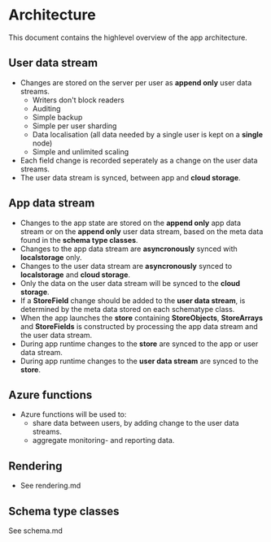 # Architecture
This document contains the highlevel overview of the app architecture.



## User data stream
* Changes are stored on the server per user as **append only** user data streams.
    * Writers don't block readers
    * Auditing
    * Simple backup
    * Simple per user sharding
    * Data localisation (all data needed by a single user is kept on a **single** node)
    * Simple and unlimited scaling
* Each field change is recorded seperately as a change on the user data streams.
* The user data stream is synced, between app and **cloud storage**.



## App data stream
* Changes to the app state are stored on the **append only** app data stream or on the **append only** user data stream, based on the meta data found in the **schema type classes**.
* Changes to the app data stream are **asyncronously** synced with **localstorage** only.
* Changes to the user data stream are **asyncronously** synced to **localstorage** and **cloud storage**.
* Only the data on the user data stream will be synced to the **cloud storage**.
* If a **StoreField** change should be added to the **user data stream**, is determined by the meta data stored on each schematype class.
* When the app launches the **store** containing **StoreObjects**, **StoreArrays** and **StoreFields** is constructed by processing the app data stream and the user data stream.
* During app runtime changes to the **store** are synced to the app or user data stream.
* During app runtime changes to the **user data stream** are synced to the **store**.



## Azure functions
* Azure functions will be used to:
    * share data between users, by adding change to the user data streams.
    * aggregate monitoring- and reporting data.



## Rendering
* See rendering.md



## Schema type classes
See schema.md



